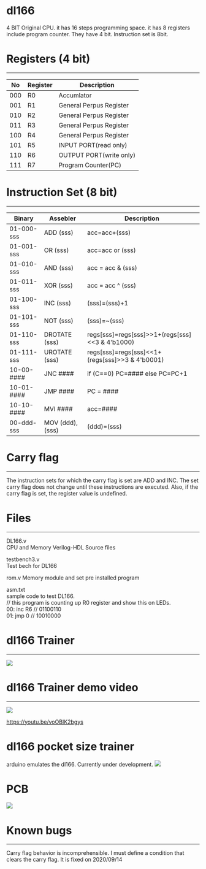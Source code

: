 # dl166
4 BIT Original CPU. it has 16 steps programming space. it has 8 registers include program counter. They have 4 bit. Instruction set is 8bit.

# Registers  (4 bit)
------------------------  
|No|Register|Description
----|----|----
|000| R0| Accumlator|   
|001| R1| General Perpus Register|
|010| R2| General Perpus Register|
|011| R3| General Perpus Register|
|100| R4| General Perpus Register|
|101| R5| INPUT PORT(read only)|  
|110| R6| OUTPUT PORT(write only)|  
|111| R7| Program Counter(PC)|  

# Instruction Set  (8 bit)
------------------------  
|Binary|Assebler|Description|
----|----|----
|01-000-sss| ADD (sss)|  acc=acc+(sss)|  
|01-001-sss| OR (sss)|   acc=acc or (sss)|  
|01-010-sss| AND (sss)|  acc = acc & (sss)|  
|01-011-sss| XOR (sss)|  acc = acc ^ (sss) | 
|01-100-sss| INC (sss)|  (sss)=(sss)+1|  
|01-101-sss| NOT (sss)|  (sss)=~(sss)|  
|01-110-sss| DROTATE (sss)|regs[sss]=regs[sss]>>1+(regs[sss]<<3 & 4'b1000)|  
|01-111-sss| UROTATE (sss)|regs[sss]=regs[sss]<<1+(regs[sss]>>3 & 4'b0001)|  
|10-00-####| JNC #### |if (C==0) PC=#### else PC=PC+1|  
|10-01-####| JMP #### |PC = ####|  
|10-10-####| MVI #### |acc=####|  
|00-ddd-sss| MOV (ddd),(sss)|(ddd)=(sss)|

# Carry flag
------------------------  
The instruction sets for which the carry flag is set are ADD and INC. The set carry flag does not change until these instructions are executed. Also, if the carry flag is set, the register value is undefined.

# Files
------------------------  
DL166.v  
CPU and Memory Verilog-HDL Source files  

testbench3.v  
Test bech for DL166  

rom.v
Memory module and set pre installed program

asm.txt  
sample code to test DL166.  
// this program is counting up R0 register and show this on LEDs.  
00: inc R6 // 01100110   
01: jmp 0  // 10010000


# dl166 Trainer
------------------------ 

![](fpgaTrainer.jpg)



# dl166 Trainer demo video
------------------------  


![](flightToSeattle.jpg)

https://youtu.be/voOBIK2bgys

# dl166 pocket size trainer
arduino emulates the dl166.
Currently under development.
![](arduinoTrainer.jpg)

# PCB
![](dl166_4.png)

# Known bugs
------------------------  

Carry flag behavior is incomprehensible. I must define a condition that clears the carry flag.
It is fixed on 2020/09/14
